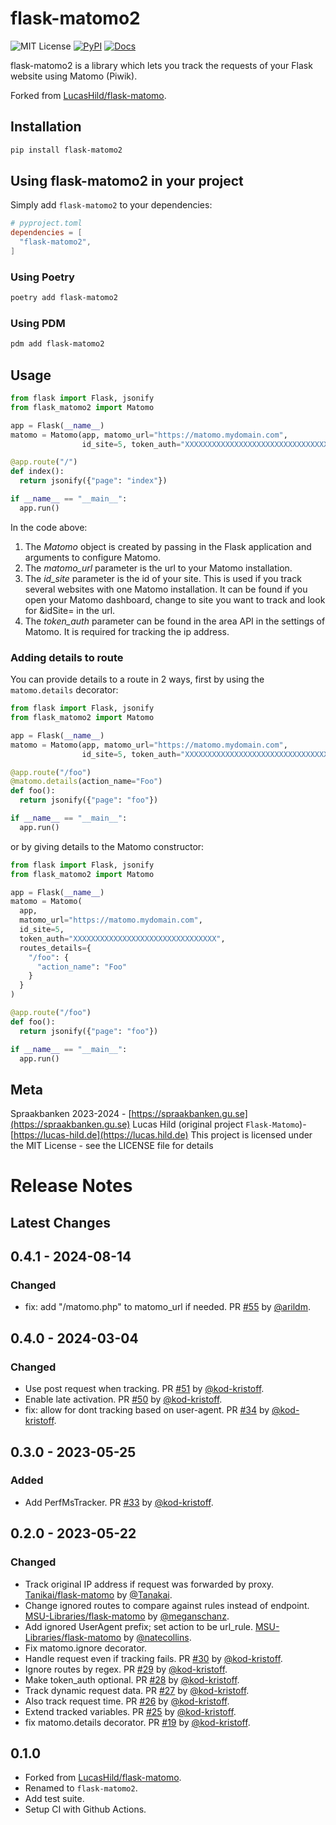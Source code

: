 # flask-matomo2

![MIT License](https://img.shields.io/badge/license-MIT-blue.svg?style=flat-square)
[![PyPI](https://img.shields.io/pypi/v/flask-matomo2.svg?style=flat-square&colorB=dfb317)](https://pypi.org/project/flask-matomo2/)
 [![Docs](https://img.shields.io/badge/docs-readthedocs-red.svg?style=flat-square)](https://flask-matomo2.readthedocs.io)

flask-matomo2 is a library which lets you track the requests of your Flask website using Matomo (Piwik).

Forked from [LucasHild/flask-matomo](https://github.com/LucasHild/flask-matomo).

## Installation

```bash
pip install flask-matomo2
```

## Using flask-matomo2 in your project

Simply add `flask-matomo2` to your dependencies:

```toml
# pyproject.toml
dependencies = [
  "flask-matomo2",
]

```

### Using Poetry

```bash
poetry add flask-matomo2
```

### Using PDM

```bash
pdm add flask-matomo2
```

## Usage

```python
from flask import Flask, jsonify
from flask_matomo2 import Matomo

app = Flask(__name__)
matomo = Matomo(app, matomo_url="https://matomo.mydomain.com",
                id_site=5, token_auth="XXXXXXXXXXXXXXXXXXXXXXXXXXXXXXXX")

@app.route("/")
def index():
  return jsonify({"page": "index"})

if __name__ == "__main__":
  app.run()
```

In the code above:

1. The *Matomo* object is created by passing in the Flask application and arguments to configure Matomo.
2. The *matomo_url* parameter is the url to your Matomo installation.
3. The *id_site* parameter is the id of your site. This is used if you track several websites with one Matomo installation. It can be found if you open your Matomo dashboard, change to site you want to track and look for &idSite= in the url.
4. The *token_auth* parameter can be found in the area API in the settings of Matomo. It is required for tracking the ip address.

### Adding details to route

You can provide details to a route in 2 ways, first by using the `matomo.details` decorator:

```python
from flask import Flask, jsonify
from flask_matomo2 import Matomo

app = Flask(__name__)
matomo = Matomo(app, matomo_url="https://matomo.mydomain.com",
                id_site=5, token_auth="XXXXXXXXXXXXXXXXXXXXXXXXXXXXXXXX")

@app.route("/foo")
@matomo.details(action_name="Foo")
def foo():
  return jsonify({"page": "foo"})

if __name__ == "__main__":
  app.run()
```

or by giving details to the Matomo constructor:

```python
from flask import Flask, jsonify
from flask_matomo2 import Matomo

app = Flask(__name__)
matomo = Matomo(
  app,
  matomo_url="https://matomo.mydomain.com",
  id_site=5,
  token_auth="XXXXXXXXXXXXXXXXXXXXXXXXXXXXXXXX",
  routes_details={
    "/foo": {
      "action_name": "Foo"
    }
  }
)

@app.route("/foo")
def foo():
  return jsonify({"page": "foo"})

if __name__ == "__main__":
  app.run()
```

## Meta

Spraakbanken 2023-2024 - [https://spraakbanken.gu.se](https://spraakbanken.gu.se)
Lucas Hild (original project `Flask-Matomo`)- [https://lucas-hild.de](https://lucas.hild.de)
This project is licensed under the MIT License - see the LICENSE file for details

# Release Notes

## Latest Changes

## 0.4.1 - 2024-08-14

### Changed

* fix: add "/matomo.php" to matomo_url if needed. PR [#55](https://github.com/spraakbanken/flask-matomo2/pull/55) by [@arildm](https://github.com/arildm).
  
## 0.4.0 - 2024-03-04

### Changed

* Use post request when tracking. PR [#51](https://github.com/spraakbanken/flask-matomo2/pull/51) by [@kod-kristoff](https://github.com/kod-kristoff).
* Enable late activation. PR [#50](https://github.com/spraakbanken/flask-matomo2/pull/50) by [@kod-kristoff](https://github.com/kod-kristoff).
* fix: allow for dont tracking based on user-agent. PR [#34](https://github.com/spraakbanken/flask-matomo2/pull/34) by [@kod-kristoff](https://github.com/kod-kristoff).

## 0.3.0 - 2023-05-25

### Added

* Add PerfMsTracker. PR [#33](https://github.com/spraakbanken/flask-matomo2/pull/33) by [@kod-kristoff](https://github.com/kod-kristoff).

## 0.2.0 - 2023-05-22

### Changed

* Track original IP address if request was forwarded by proxy. [Tanikai/flask-matomo](https://github.com/Tanikai/flask-matomo) by [@Tanakai](https://github.com/Tanakai).
* Change ignored routes to compare against rules instead of endpoint. [MSU-Libraries/flask-matomo](https://github.com/MSU-Libraries/flask-matomo) by [@meganschanz](https://github.com/meganschanz).
* Add ignored UserAgent prefix; set action to be url_rule. [MSU-Libraries/flask-matomo](https://github.com/MSU-Libraries/flask-matomo) by [@natecollins](https://github.com/natecollins).
* Fix matomo.ignore decorator.
* Handle request even if tracking fails. PR [#30](https://github.com/spraakbanken/flask-matomo2/pull/30) by [@kod-kristoff](https://github.com/kod-kristoff).
* Ignore routes by regex. PR [#29](https://github.com/spraakbanken/flask-matomo2/pull/29) by [@kod-kristoff](https://github.com/kod-kristoff).
* Make token_auth optional. PR [#28](https://github.com/spraakbanken/flask-matomo2/pull/28) by [@kod-kristoff](https://github.com/kod-kristoff).
* Track dynamic request data. PR [#27](https://github.com/spraakbanken/flask-matomo2/pull/27) by [@kod-kristoff](https://github.com/kod-kristoff).
* Also track request time. PR [#26](https://github.com/spraakbanken/flask-matomo2/pull/26) by [@kod-kristoff](https://github.com/kod-kristoff).
* Extend tracked variables. PR [#25](https://github.com/spraakbanken/flask-matomo2/pull/25) by [@kod-kristoff](https://github.com/kod-kristoff).
* fix matomo.details decorator. PR [#19](https://github.com/spraakbanken/flask-matomo2/pull/19) by [@kod-kristoff](https://github.com/kod-kristoff).

## 0.1.0

* Forked from [LucasHild/flask-matomo](https://github.com/LucasHild/flask-matomo).
* Renamed to `flask-matomo2`.
* Add test suite.
* Setup CI with Github Actions.
